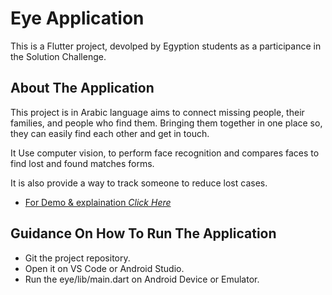 # Eye Application
This is a Flutter project, devolped by Egyption students as a participance in the Solution Challenge.

## About The Application

This project is in Arabic language aims to connect missing people, their families, and people who find them. Bringing them together in one place so, they can easily find each other and get in touch.      

It Use computer vision, to perform face recognition and compares faces to find lost and found matches forms.  

It is also provide a way to track someone to reduce lost cases.

- [For Demo & explaination *Click Here*](https://youtu.be/O4Vdx2RdqWw)

## Guidance On How To Run The Application

- Git the project repository.
- Open it on VS Code or Android Studio.
- Run the eye/lib/main.dart on Android Device or Emulator.
